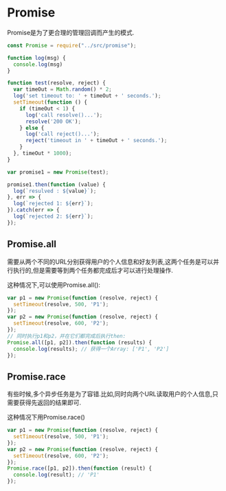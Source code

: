 # Promise

Promise是为了更合理的管理回调而产生的模式.

```js
const Promise = require("../src/promise");

function log(msg) {
  console.log(msg)
}

function test(resolve, reject) {
  var timeOut = Math.random() * 2;
  log('set timeout to: ' + timeOut + ' seconds.');
  setTimeout(function () {
    if (timeOut < 1) {
      log('call resolve()...');
      resolve('200 OK');
    } else {
      log('call reject()...');
      reject('timeout in ' + timeOut + ' seconds.');
    }
  }, timeOut * 1000);
}

var promise1 = new Promise(test);

promise1.then(function (value) {
  log(`resulved : ${value}`);
}, err => {
  log(`rejected 1: ${err}`);
}).catch(err => {
  log(`rejected 2: ${err}`);
});
```

## Promise.all

需要从两个不同的URL分别获得用户的个人信息和好友列表,这两个任务是可以并行执行的,但是需要等到两个任务都完成后才可以进行处理操作.

这种情况下,可以使用Promise.all():

```js
var p1 = new Promise(function (resolve, reject) {
  setTimeout(resolve, 500, 'P1');
});
var p2 = new Promise(function (resolve, reject) {
  setTimeout(resolve, 600, 'P2');
});
// 同时执行p1和p2，并在它们都完成后执行then:
Promise.all([p1, p2]).then(function (results) {
  console.log(results); // 获得一个Array: ['P1', 'P2']
});
```

## Promise.race

有些时候,多个异步任务是为了容错.比如,同时向两个URL读取用户的个人信息,只需要获得先返回的结果即可.

这种情况下用Promise.race()

```js
var p1 = new Promise(function (resolve, reject) {
  setTimeout(resolve, 500, 'P1');
});
var p2 = new Promise(function (resolve, reject) {
  setTimeout(resolve, 600, 'P2');
});
Promise.race([p1, p2]).then(function (result) {
  console.log(result); // 'P1'
});
```